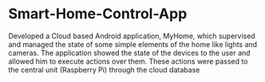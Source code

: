 Smart-Home-Control-App
======================

Developed a Cloud based Android application, MyHome, which supervised and managed the state of some simple elements of the home like lights and cameras.  The application showed the state of the devices to the user and allowed him to execute actions over them. These actions were passed to the central unit (Raspberry Pi) through the cloud database
